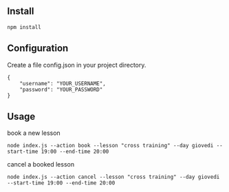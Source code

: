 ## Install

```
npm install
```

## Configuration

Create a file config.json in your project directory.

```
{
    "username": "YOUR_USERNAME",
    "password": "YOUR_PASSWORD"
}

```

## Usage

book a new lesson

```
node index.js --action book --lesson "cross training" --day giovedi --start-time 19:00 --end-time 20:00
```

cancel a booked lesson

```
node index.js --action cancel --lesson "cross training" --day giovedi --start-time 19:00 --end-time 20:00
```
